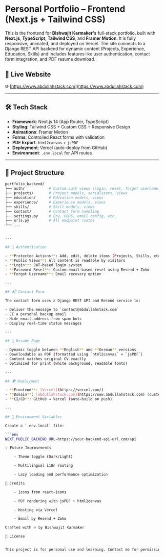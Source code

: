 # Personal Portfolio – Frontend (Next.js + Tailwind CSS)

This is the frontend for **Bishwajit Karmaker's** full-stack portfolio, built with **Next.js**, **TypeScript**, **Tailwind CSS**, and **Framer Motion**. It is fully responsive, animated, and deployed on Vercel. The site connects to a Django REST API backend for dynamic content (Projects, Experience, Education, Skills) and includes features like user authentication, contact form integration, and PDF resume download.

## 🔗 Live Website

🌐 [https://www.abdullahstack.com](https://www.abdullahstack.com)

---

## 🛠 Tech Stack

- **Framework**: Next.js 14 (App Router, TypeScript)
- **Styling**: Tailwind CSS + Custom CSS + Responsive Design
- **Animations**: Framer Motion
- **Forms**: Controlled React forms with validation
- **PDF Export**: `html2canvas` + `jsPDF`
- **Deployment**: Vercel (auto-deploy from GitHub)
- **Environment**: `.env.local` for API routes

---

## 📁 Project Structure

```bash
portfolio_backend/
├── auth/           # Custom auth views (login, reset, forgot username)
├── projects/       # Project models, serializers, views
├── education/      # Education models, views
├── experience/     # Experience models, views
├── skills/         # Skill models, views
├── contact/        # Contact form handling
├── settings.py     # Env, CORS, email config, etc.
├── urls.py         # All endpoint routes
└── ...


---

## 🔐 Authentication

- **Protected Actions**: Add, edit, delete items (Projects, Skills, etc.) are only available to the site owner
- **Public Views**: All content is readable by visitors
- **Login**: JWT-based login system
- **Password Reset**: Custom email-based reset using Resend + Zoho
- **Forgot Username**: Email recovery option

---

## 📬 Contact Form

The contact form uses a Django REST API and Resend service to:

- Deliver the message to `contact@abdullahstack.com`
- CC a personal backup email
- Hide email address from spam bots
- Display real-time status messages

---

## 📄 Resume Page

- Dynamic toggle between **English** and **German** versions
- Downloadable as PDF (formatted using `html2canvas` + `jsPDF`)
- Content matches original CV exactly
- Optimized for print (white background, readable fonts)

---

## 🌍 Deployment

- **Frontend**: [Vercel](https://vercel.com/)
- **Domain**: [abdullahstack.com](https://www.abdullahstack.com) (custom connected)
- **CI/CD**: GitHub → Vercel (auto-build on push)

---

## 🔑 Environment Variables

Create a `.env.local` file:

```env
NEXT_PUBLIC_BACKEND_URL=https://your-backend-api-url.com/api

💡 Future Improvements

    - Theme toggle (Dark/Light)

    - Multilingual i18n routing

    - Lazy loading and performance optimization

🙌 Credits

    - Icons from react-icons

    - PDF rendering with jsPDF + html2canvas

    - Hosting via Vercel

    - Email by Resend + Zoho

Crafted with 🔥 by Bishwajit Karmaker

📃 License


This project is for personal use and learning. Contact me for permission to reuse.